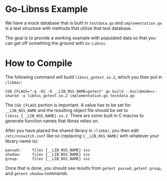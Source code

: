 # Go-Libnss Example
We have a mock database that is built in `testdata.go` and `implementation.go` is a test structure with methods that utilize that test database.

The goal is to provide a working example with populated data so that you can get off something the ground with `Go-Libnss`.

# How to Compile
The following command will build `libnss_gotest.so.2`, which you then put in `/lib64/`:

```
CGO_CFLAGS="-g -O2 -D __LIB_NSS_NAME=gotest" go build --buildmode=c-shared -o libnss_gotest.so.2 implementation.go testdata.go
```

The `CGO_CFLAGS` portion is important. A value has to be set for `__LIB_NSS_NAME` and the resulting object file should be set to `libnss_{__LIB_NSS_NAME}.so.2`. There are some built in C macros to generate function names that libnss relies on.

After you have placed the shared library in `/lib64/`, you then edit `/etc/nsswitch.conf` like so (replacing `{__LIB_NSS_NAME}` with whatever your library name is):

```
passwd:     files {__LIB_NSS_NAME} sss
shadow:     files {__LIB_NSS_NAME} sss
group:      files {__LIB_NSS_NAME} sss
```

Once that is done, you should see results from `getent passwd`, `getent group`, and `getent shadow` commands.
